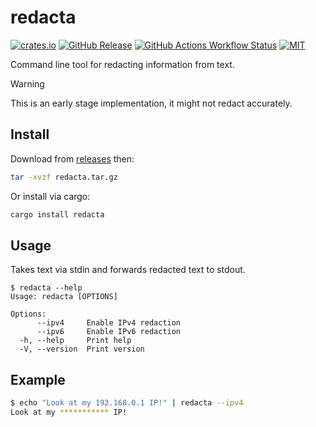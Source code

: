 # redacta

[![crates.io](https://img.shields.io/crates/v/redacta)](https://crates.io/crates/redacta)
[![GitHub Release](https://img.shields.io/github/v/release/lhalf/redacta)](https://github.com/lhalf/redacta/releases)
[![GitHub Actions Workflow Status](https://img.shields.io/github/actions/workflow/status/lhalf/redacta/on_commit.yml)](https://github.com/lhalf/redacta/actions/workflows/on_commit.yml)
[![MIT](https://img.shields.io/badge/license-MIT-blue)](./LICENSE)

Command line tool for redacting information from text.

> [!WARNING]
> This is an early stage implementation, it might not redact accurately.

## Install

Download from [releases](https://github.com/lhalf/redacta/releases) then:
```bash
tar -xvzf redacta.tar.gz
```

Or install via cargo:
```bash
cargo install redacta
```

## Usage

Takes text via stdin and forwards redacted text to stdout.

```
$ redacta --help
Usage: redacta [OPTIONS]

Options:
      --ipv4     Enable IPv4 redaction
      --ipv6     Enable IPv6 redaction
  -h, --help     Print help
  -V, --version  Print version
```

## Example

```bash
$ echo "Look at my 192.168.0.1 IP!" | redacta --ipv4
Look at my *********** IP!
```